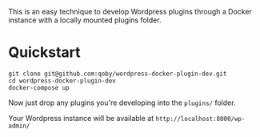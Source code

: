 This is an easy technique to develop Wordpress plugins through a Docker instance with a locally mounted plugins folder.

# Quickstart

```
git clone git@github.com:qoby/wordpress-docker-plugin-dev.git
cd wordpress-docker-plugin-dev
docker-compose up
```

Now just drop any plugins you're developing into the `plugins/` folder.

Your Wordpress instance will be available at `http://localhost:8000/wp-admin/`

